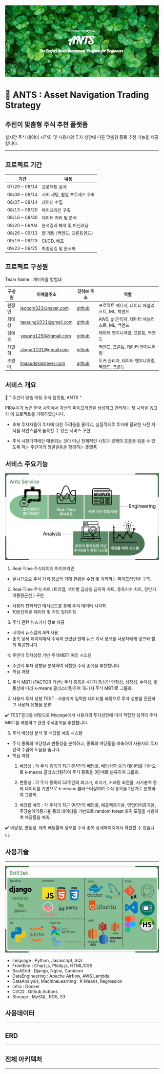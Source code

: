 ![ants](./readme_images/ants.png)
# 🐜 ANTS : Asset Navigation Trading Strategy
## 주린이 맞춤형 주식 추천 플랫폼

실시간 주식 데이터 시각화 및 사용자의 투자 성향에 따른 맞춤형 종목 추천 기능을 제공합니다.


---


## 프로젝트 기간

| 기간 | 내용 |
|-------|-------|
| 07/29 ~ 08/14 | 프로젝트 설계 |
| 08/08 ~ 08/14 | 서버 세팅, 협업 프로세스 구축 |
| 08/07 ~ 08/14 | 데이터 수집 |
| 08/13 ~ 08/20 | 파이프라인 구축 |
| 08/16 ~ 08/30 | 데이터 처리 및 분석 |
| 08/20 ~ 09/04 | 분석결과 해석 및 머신러닝 |
| 08/26 ~ 09/13 | 웹 개발 (백엔드, 프론트엔드) |
| 09/19 ~ 09/23 | CI/CD, 배포 |
| 09/23 ~ 09/25 | 최종점검 및 문서화 |

## 프로젝트 구성원

Team Name : 개미마을 방범대

| 구성원 | 이메일주소 | 깃허브 주소 | 역할 |
|--------|----------|-----------|-------------|
| 원정인 | jeongin323@naver.com | [github](https://github.com/JeonginWon) | 프로젝트 매니저, 데이터 애널리스트, ML, 백엔드 |
| 최태성 | taesung1031@gmail.com | [github](https://github.com/xotjdchl) | AWS, git관리자, 데이터 애널리스트, ML, 백엔드 |
| 김예송 | yesong1250@gmail.com | [github](https://github.com/emfmfjd) | 데이터 엔지니어링, 프론트, 백엔드 |
| 차민혁 | alsgur1101@gmail.com | [github](https://github.com/alsgur1101) | 백엔드, 프론트, 데이터 엔지니어링 |
| 조명아 | linaauddk@naver.com | [github](https://github.com/linaauddk) | 도커 관리자, 데이터 엔지니어링, 백엔드, 프론트 |



## 서비스 개요

💸 " 주린이 맞춤 매칭 주식 플랫폼, ANTS "

PIR수치가 높은 한국 사회에서 자산의 파이프라인을 생성하고 관리하는 첫 시작을 돕고자 이 프로젝트를 기획하였습니다.

- 초보 투자자들이 투자에 대한 두려움을 줄이고, 실질적으로 투자에 필요한 사전 지식을 자연스럽게 습득할 수 있는 서비스 구현

- 주식 시장가격에만 매몰되는 것이 아닌 전체적인 시장과 경제의 흐름을 읽을 수 있도록 하는 주린이의 첫발걸음을 함께하는 플랫폼


## 서비스 주요기능

![ants_service](./readme_images/ants_service.jpg)

1. Real-Time 주식데이터 파이프라인

- 실시간으로 주식 가격 정보와 거래 현황을 수집 및 처리하는 파이프라인을 구축.

2. Real-Time 주식 차트 (트리맵, 섹터별 급상승 급하락 차트, 종목지수 차트, 장단기 이동평균선 ) 구현 

- 사용자 친화적인 대시보드를 통해 주식 데이터 시각화
- 10분단위로 데이터 및 차트 업데이트

3. 주식 관련 뉴스기사 정보 제공

- 네이버 뉴스검색 API 사용
- 종목 상세 페이지에서 주식과 관련된 현재 뉴스 기사 정보를 사용자에게 링크와 함께 제공합니다. 

4. 주린이 투자성향 기반 주식MBTI 매칭 시스템 

- 주린이 투자 성향을 분석하여 적합한 주식 종목을 추천합니다. 
- 핵심 과정:
1) 주식 MBTI (FACTOR 기반): 주식 종목을 4가지 특성인 안정성, 성장성, 수익성, 활동성에 따라 k-means 클러스터링하여 16가지 주식 MBTI로 그룹화.

2) 사용자 투자 성향 TEST : 사용자가 입력한 데이터를 바탕으로 투자 성향을 진단하고 사용자 유형을 분류.

✔️ TEST결과를 바탕으로 Mypage에서 사용자의 투자성향에 따라 적합한 성격의 주식MBTI를 매칭하고 관련 주식종목을 추천합니다.

5. 주식 배당성 분석 및 배당률 예측 시스템
   
- 주식 종목의 배당성과 변동성을 분석하고, 종목의 배당률을 예측하여 사용자의 투자 전략 수립에 도움을 줍니다.
- 핵심 과정:
  1) 배당성 : 각 주식 종목의 최근 6년간의 배당률, 배당성향 등의 데이터를 기반으로 k-means 클러스터링하여 주식 종목을 3단계로 분류하여 그룹화.

  2) 변동성 : 각 주식 종목의 52주간의 최고가, 최저가, 거래량 회전율, 시가총액 등의 데이터를 기반으로 k-means 클러스터링하여 주식 종목을 2단계로 분류하여 그룹화.

  3) 배당률 예측 : 각 주식의 최근 9년간의 배당률, 매출액증가율, 영업이익증가율, 주당순이익증가율 등의 데이터를 기반으로 random forest 회귀 모델을 사용하여 배당률을 예측.

✔️ 배당성, 변동성, 예측 배당률의 정보를 주식 종목 상세페이지에서 확인할 수 있습니다.




## 사용기술
---
![skillset](./readme_images/ants_skillset.jpg)

- language : Python, Javascript, SQL
- FrontEnd : Chart.js, Plotly.js, HTML/CSS
- BackEnd : Django, Nginx, Gunicorn
- DataEngineering : Apache Airflow, AWS Lambda
- DataAnalysis, MachineLearning : K-Means, Regression
- Infra : Docker
- CI/CD : Github Actions
- Storage : MySQL, RDS, S3


## 사용데이터
---


## ERD
---


## 전체 아키텍처
---









